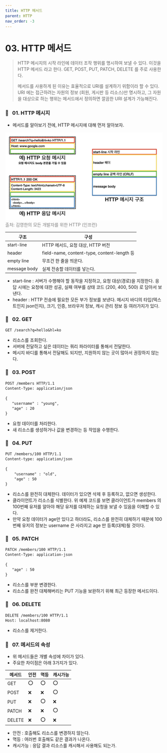 ```yaml
---
title: HTTP 메서드
parent: HTTP
nav_order: -3
---
```


# 03. HTTP 메서드

> HTTP 메시지의 시작 라인에 데이터 조작 행위를 명시하여 보낼 수 있다. 이것을 HTTP 메서드 라고 한다. GET, POST, PUT, PATCH, DELETE 를 주로 사용한다.
>
> 메서드를 사용하게 된 이유는 효율적으로 URI를 설계하기 위함이라 할 수 있다. URI 에는 접근하려는 자원의 정보 (회원, 게시판 등 리소스)만 명시하고, 그 자원을 대상으로 하는 행위는 메서드에서 정의하면 깔끔한 URI 설계가 가능해진다.

### 📧 &nbsp; 01. HTTP 메시지

- 메서드를 알아보기 전에, HTTP 메시지에 대해 먼저 알아보자.

<img src="/assets/images/pages/cs/http/04. HTTP message.png">
<span style="color: #808080">출처: 김영한의 모든 개발자를 위한 HTTP (인프런)</span>

| 구조         | 구성                                        |
| ------------ | ------------------------------------------- |
| start-line   | HTTP 메서드, 요청 대상, HTTP 버전           |
| header       | field-name, content-type, content-length 등 |
| empty line   | 무조건 한 줄을 띄운다.                      |
| message body | 실제 전송할 데이터를 넣는다.                |

- start-line : 서버가 수행해야 할 동작을 지정하고, 요청 대상(경로)을 지정한다. 응답 시에는 요청에 대한 성공, 실패 여부를 상태 코드 (200, 400, 500) 로 담아서 보낸다.
- header : HTTP 전송에 필요한 모든 부가 정보를 보낸다. 메시지 바디의 타입(텍스트인지 json인지), 크기, 인증, 브라우저 정보, 캐시 관리 정보 등 여러가지가 있다.

### 📧 &nbsp; 02. GET

```
GET /search?q=hello&hl=ko
```

- 리소스를 조회한다.
- 서버에 전달하고 싶은 데이터는 쿼리 파라미터를 통해서 전달한다.
- 메시지 바디를 통해서 전달해도 되지만, 지원하지 않는 곳이 많아서 권장하지 않는다.

### 📧 &nbsp; 03. POST

```
POST /members HTTP/1.1
Content-Type: application/json

{
   "username" : "young",
   "age" : 20
}
```

- 요청 데이터를 처리한다.
- 새 리소스를 생성하거나 값을 변경하는 등 작업을 수행한다.

### 📧 &nbsp; 04. PUT

```
PUT /members/100 HTTP/1.1
Content-type: application/json

{
    "username" : "old",
    "age" : 50
}
```

- 리소스를 완전히 대체한다. 데이터가 있으면 삭제 후 등록하고, 없으면 생성한다.
- 클라이언트가 리소스를 식별한다. 위 예제 코드를 보면 클라이언트가 members 의 100번째 유저를 알아야 해당 유저를 대체하는 요청을 보낼 수 있음을 이해할 수 있다.
- 만약 요청 데이터가 age만 있다고 하더라도, 리소스를 완전히 대체하기 때문에 100번째 유저의 정보는 username 은 사라지고 age 만 등록(대체)될 것이다.

### 📧 &nbsp; 05. PATCH

```
PATCH /members/100 HTTP/1.1
Content-Type: application-json

{
   "age" : 50
}
```

- 리소스를 부분 변경한다.
- 리소스를 완전 대체해버리는 PUT 기능을 보완하기 위해 최근 등장한 메서드이다.

### 📧 &nbsp; 06. DELETE

```
DELETE /members/100 HTTP/1.1
Host: localhost:8080
```

- 리소스를 제거한다.

### 📧 &nbsp; 07. 메서드의 속성

- 위 메서드들은 개별 속성에 차이가 있다.
- 주요한 차이점은 아래 3가지가 있다.

| 메서드 | 안전 | 멱등 | 캐시가능 |
| ------ | ---- | ---- | -------- |
| GET    | ⭕️  | ⭕️  | ⭕️      |
| POST   | ❌   | ❌   | ⭕️      |
| PUT    | ❌   | ⭕️  | ❌       |
| PATCH  | ❌   | ❌   | ⭕️      |
| DELETE | ❌   | ⭕️  | ❌       |

- 안전 : 호출해도 리소스를 변경하지 않는다.
- 멱등 : 여러번 호출해도 같은 결과가 나온다.
- 캐시가능 : 응답 결과 리소스를 캐시해서 사용해도 되는가.
